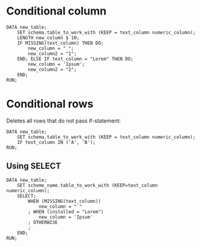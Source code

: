 #                    Conditional column

```SAS
DATA new_table;
 	SET schema.table_to_work_with (KEEP = text_column numeric_column);
    LENGTH new_column $ 10;
    IF MISSING(text_column) THEN DO;
	    new_column = " ";
        new_column2 = "1";
    END; ELSE IF text_column = "Lorem" THEN DO;
	    new_column = 'Ipsum';
        new_column2 = "2";
    END;
RUN;
```

#                    Conditional rows

Deletes all rows that do not pass if-statement:

```SAS
DATA new_table;
 	SET schema.table_to_work_with (KEEP = text_column numeric_column);
	IF text_column IN ('A', 'B');
RUN;
```

##                   Using SELECT

```SAS
DATA new_table;
    SET scheme_name.table_to_work_with (KEEP=text_column numeric_column);
    SELECT;
        WHEN (MISSING(text_column))
            new_column = " "
        ; WHEN (installed = "Lorem")
            new_column = 'Ipsum'
        ; OTHERWISE
        ;
    END; 
RUN;
```